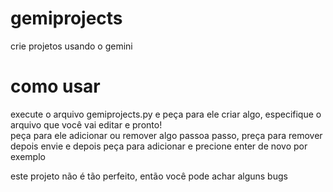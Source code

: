# gemiprojects
crie projetos usando o gemini

# como usar

execute o arquivo gemiprojects.py e peça para ele criar algo, especifique o arquivo que você vai editar e pronto!<br>
peça para ele adicionar ou remover algo passoa passo, preça para remover depois envie e depois peça para adicionar e precione enter de novo por exemplo

este projeto não é tão perfeito, então você pode achar alguns bugs
